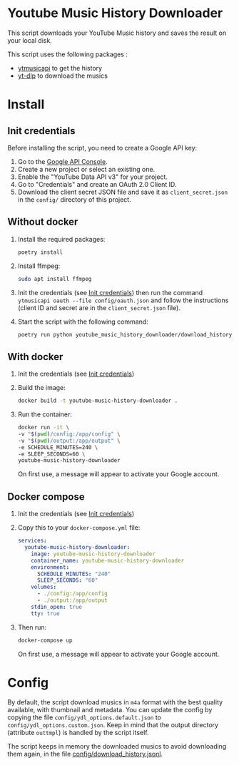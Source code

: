 # Youtube Music History Downloader

This script downloads your YouTube Music history and saves the result on your local disk.

This script uses the following packages :
- [ytmusicapi](https://github.com/sigma67/ytmusicapi) to get the history
- [yt-dlp](https://github.com/yt-dlp/yt-dlp) to download the musics

# Install

## Init credentials

Before installing the script, you need to create a Google API key:
1. Go to the [Google API Console](https://console.developers.google.com/).
2. Create a new project or select an existing one.
3. Enable the "YouTube Data API v3" for your project.
4. Go to "Credentials" and create an OAuth 2.0 Client ID.
5. Download the client secret JSON file and save it as `client_secret.json` in the `config/` directory of this project.

## Without docker

1. Install the required packages:
    ```bash
    poetry install
    ```

2. Install ffmpeg:
    ```bash
    sudo apt install ffmpeg
    ```

3. Init the credentials (see [Init credentials](#init-credentials))
   then run the command `ytmusicapi oauth --file config/oauth.json` and follow the instructions (client ID and secret are in the `client_secret.json` file).

4. Start the script with the following command:
    ```bash
    poetry run python youtube_music_history_downloader/download_history.py
    ```

## With docker


1. Init the credentials (see [Init credentials](#init-credentials))

2. Build the image:
    ```bash
    docker build -t youtube-music-history-downloader .
    ```

3. Run the container:
    ```bash
   docker run -it \
   -v "$(pwd)/config:/app/config" \
   -v "$(pwd)/output:/app/output" \
   -e SCHEDULE_MINUTES=240 \
   -e SLEEP_SECONDS=60 \
   youtube-music-history-downloader
   ```
   On first use, a message will appear to activate your Google account.
   
   
## Docker compose

1. Init the credentials (see [Init credentials](#init-credentials))

2. Copy this to your `docker-compose.yml` file:
   ```yaml
   services:
     youtube-music-history-downloader:
       image: youtube-music-history-downloader
       container_name: youtube-music-history-downloader
       environment:
         SCHEDULE_MINUTES: "240"
         SLEEP_SECONDS: "60"
       volumes:
         - ./config:/app/config
         - ./output:/app/output
       stdin_open: true
       tty: true
   ```

3. Then run:
   ```bash
   docker-compose up
   ```
   On first use, a message will appear to activate your Google account.

# Config

By default, the script download musics in `m4a` format with the best quality available, with thumbnail and metadata.
You can update the config by copying the file `config/ydl_options.default.json` to `config/ydl_options.custom.json`.
Keep in mind that the output directory (attribute `outtmpl`) is handled by the script itself.

The script keeps in memory the downloaded musics to avoid downloading them again, in the file [config/download_history.jsonl](config/download_history.jsonl).